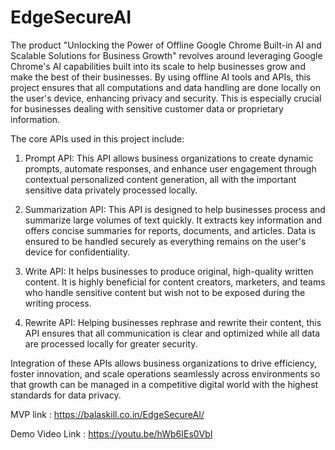 # EdgeSecureAI

The product "Unlocking the Power of Offline Google Chrome Built-in AI and Scalable Solutions for Business Growth" revolves around leveraging Google Chrome's AI capabilities built into its scale to help businesses grow and make the best of their businesses. By using offline AI tools and APIs, this project ensures that all computations and data handling are done locally on the user's device, enhancing privacy and security. This is especially crucial for businesses dealing with sensitive customer data or proprietary information.

The core APIs used in this project include:

1. Prompt API: This API allows business organizations to create dynamic prompts, automate responses, and enhance user engagement through contextual personalized content generation, all with the important sensitive data privately processed locally.

2. Summarization API: This API is designed to help businesses process and summarize large volumes of text quickly. It extracts key information and offers concise summaries for reports, documents, and articles. Data is ensured to be handled securely as everything remains on the user's device for confidentiality.

3. Write API: It helps businesses to produce original, high-quality written content. It is highly beneficial for content creators, marketers, and teams who handle sensitive content but wish not to be exposed during the writing process.

4. Rewrite API: Helping businesses rephrase and rewrite their content, this API ensures that all communication is clear and optimized while all data are processed locally for greater security.

Integration of these APIs allows business organizations to drive efficiency, foster innovation, and scale operations seamlessly across environments so that growth can be managed in a competitive digital world with the highest standards for data privacy.

MVP link : https://balaskill.co.in/EdgeSecureAI/

Demo Video Link : https://youtu.be/hWb6IEs0VbI
